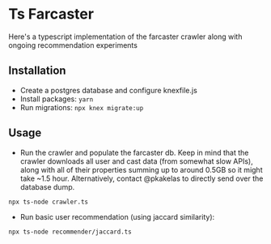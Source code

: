 # Ts Farcaster

Here's a typescript implementation of the farcaster crawler along with ongoing recommendation experiments

## Installation

- Create a postgres database and configure knexfile.js
- Install packages: `yarn`
- Run migrations: `npx knex migrate:up`

## Usage

- Run the crawler and populate the farcaster db. Keep in mind that the crawler downloads all user and cast data (from somewhat slow APIs), along with all of their properties summing up to around 0.5GB so it might take ~1.5 hour. Alternatively, contact @pkakelas to directly send over the database dump.

```bash
npx ts-node crawler.ts
```

- Run basic user recommendation (using jaccard similarity):

```bash
npx ts-node recommender/jaccard.ts
```
